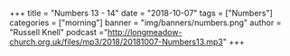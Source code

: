 +++
title = "Numbers 13 - 14"
date = "2018-10-07"
tags = ["Numbers"]
categories = ["morning"]
banner = "img/banners/numbers.png"
author = "Russell Knell"
podcast ="http://longmeadow-church.org.uk/files/mp3/2018/20181007-Numbers13.mp3"
+++
